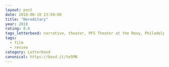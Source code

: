 ```yaml
---
layout: post 
date: 2018-06-10 23:59:00
title: "Hereditary"
year: 2018
rating: 0.6
tags_letterboxd: narrative, theater, PFS Theater at the Roxy, Philadelphia, Leah
tags:
  - film
  - review
category: Letterboxd
canonical: https://boxd.it/te5MN
---
```

